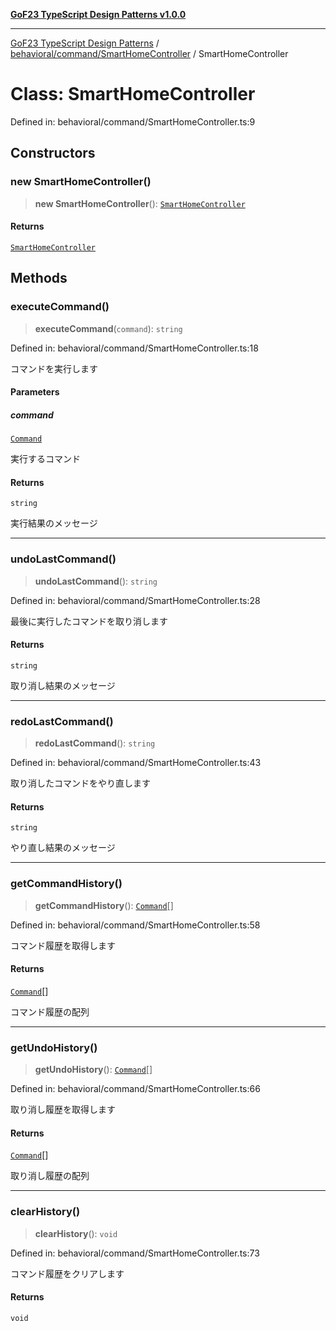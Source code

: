 [**GoF23 TypeScript Design Patterns v1.0.0**](../../../../README.md)

***

[GoF23 TypeScript Design Patterns](../../../../README.md) / [behavioral/command/SmartHomeController](../README.md) / SmartHomeController

# Class: SmartHomeController

Defined in: behavioral/command/SmartHomeController.ts:9

## Constructors

### new SmartHomeController()

> **new SmartHomeController**(): [`SmartHomeController`](SmartHomeController.md)

#### Returns

[`SmartHomeController`](SmartHomeController.md)

## Methods

### executeCommand()

> **executeCommand**(`command`): `string`

Defined in: behavioral/command/SmartHomeController.ts:18

コマンドを実行します

#### Parameters

##### command

[`Command`](../../Command/interfaces/Command.md)

実行するコマンド

#### Returns

`string`

実行結果のメッセージ

***

### undoLastCommand()

> **undoLastCommand**(): `string`

Defined in: behavioral/command/SmartHomeController.ts:28

最後に実行したコマンドを取り消します

#### Returns

`string`

取り消し結果のメッセージ

***

### redoLastCommand()

> **redoLastCommand**(): `string`

Defined in: behavioral/command/SmartHomeController.ts:43

取り消したコマンドをやり直します

#### Returns

`string`

やり直し結果のメッセージ

***

### getCommandHistory()

> **getCommandHistory**(): [`Command`](../../Command/interfaces/Command.md)[]

Defined in: behavioral/command/SmartHomeController.ts:58

コマンド履歴を取得します

#### Returns

[`Command`](../../Command/interfaces/Command.md)[]

コマンド履歴の配列

***

### getUndoHistory()

> **getUndoHistory**(): [`Command`](../../Command/interfaces/Command.md)[]

Defined in: behavioral/command/SmartHomeController.ts:66

取り消し履歴を取得します

#### Returns

[`Command`](../../Command/interfaces/Command.md)[]

取り消し履歴の配列

***

### clearHistory()

> **clearHistory**(): `void`

Defined in: behavioral/command/SmartHomeController.ts:73

コマンド履歴をクリアします

#### Returns

`void`
